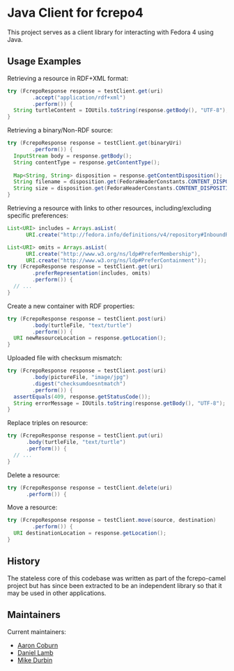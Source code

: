 Java Client for fcrepo4
=======================

This project serves as a client library for interacting with Fedora 4
using Java.

Usage Examples
--------------

Retrieving a resource in RDF+XML format:
```java
try (FcrepoResponse response = testClient.get(uri)
        .accept("application/rdf+xml")
        .perform()) {
  String turtleContent = IOUtils.toString(response.getBody(), "UTF-8");
}
```

Retrieving a binary/Non-RDF source:
```java
try (FcrepoResponse response = testClient.get(binaryUri)
        .perform()) {
  InputStream body = response.getBody();
  String contentType = response.getContentType();
  
  Map<String, String> disposition = response.getContentDisposition();
  String filename = disposition.get(FedoraHeaderConstants.CONTENT_DISPOSITION_FILENAME);
  String size = disposition.get(FedoraHeaderConstants.CONTENT_DISPOSITION_SIZE);
}
```

Retrieving a resource with links to other resources, including/excluding specific preferences:
```java
List<URI> includes = Arrays.asList(
      URI.create("http://fedora.info/definitions/v4/repository#InboundReferences"));

List<URI> omits = Arrays.asList(
      URI.create("http://www.w3.org/ns/ldp#PreferMembership"),
      URI.create("http://www.w3.org/ns/ldp#PreferContainment"));
try (FcrepoResponse response = testClient.get(uri)
        .preferRepresentation(includes, omits)
        .perform()) {
  // ...
}
```

Create a new container with RDF properties:
```java
try (FcrepoResponse response = testClient.post(uri)
        .body(turtleFile, "text/turtle")
        .perform()) {
  URI newResourceLocation = response.getLocation();
}
```

Uploaded file with checksum mismatch:
```java
try (FcrepoResponse response = testClient.post(uri)
        .body(pictureFile, "image/jpg")
        .digest("checksumdoesntmatch")
        .perform()) {
  assertEquals(409, response.getStatusCode());
  String errorMessage = IOUtils.toString(response.getBody(), "UTF-8");
}
```

Replace triples on resource:
```java
try (FcrepoResponse response = testClient.put(uri)
      .body(turtleFile, "text/turtle")
      .perform()) {
  // ...
}
```

Delete a resource:
```java
try (FcrepoResponse response = testClient.delete(uri)
      .perform()) {
```

Move a resource:
```java
try (FcrepoResponse response = testClient.move(source, destination)
        .perform()) {
  URI destinationLocation = response.getLocation();
}
```

History
-------

The stateless core of this codebase was written as part of the 
fcrepo-camel project but has since been extracted to be an independent
library so that it may be used in other applications.

Maintainers
-----------

Current maintainers:
* [Aaron Coburn](https://github.com/acoburn)
* [Daniel Lamb](https://github.com/dannylamb)
* [Mike Durbin](https://github.com/mikedurbin)
